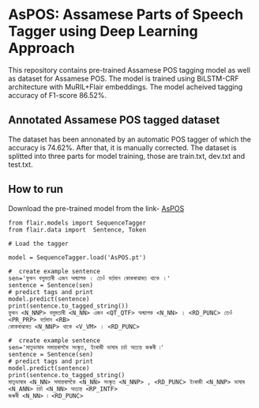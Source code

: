 # AsPOS: Assamese Parts of Speech Tagger using Deep Learning Approach

This repository contains pre-trained Assamese POS tagging model as well as dataset for Assamese POS. The model is trained using BiLSTM-CRF architecture with MuRIL+Flair embeddings. The model acheived tagging accuracy of F1-score 86.52%.

## Annotated Assamese POS tagged dataset 

The dataset has been annonated by an automatic POS tagger of which the accuracy is 74.62%. After that, it is manually corrected. The dataset is splitted into three parts for model training, those are train.txt, dev.txt and test.txt.

## How to run

Download the pre-trained model from the link- [AsPOS](https://drive.google.com/file/d/1LAi6cZMyRFWoB6uYIWp3CPtTTnfnOCfx/view?usp=sharing)

```
from flair.models import SequenceTagger
from flair.data import  Sentence, Token

# Load the tagger

model = SequenceTagger.load('AsPOS.pt')

#  create example sentence
sen='ফুকন বসুমতাৰী এজন অধ্য়াপক । তেওঁ বৰ্তমান কোকৰাঝাৰত থাকে ।'
sentence = Sentence(sen)
# predict tags and print
model.predict(sentence)
print(sentence.to_tagged_string())
ফুকন <N_NNP> বসুমতাৰী <N_NN> এজন <QT_QTF> অধ্য়াপক <N_NN> । <RD_PUNC> তেওঁ <PR_PRP> বৰ্তমান <RB> 
কোকৰাঝাৰত <N_NNP> থাকে <V_VM> । <RD_PUNC>

#  create example sentence
sen='মাতৃভাষাৰ সমান্তৰালকৈ সংস্কৃত, ইংৰাজী ভাষাৰ চৰ্চা অত্যন্ত জৰুৰী ৷'
sentence = Sentence(sen)
# predict tags and print
model.predict(sentence)
print(sentence.to_tagged_string()
মাতৃভাষাৰ <N_NN> সমান্তৰালকৈ <N_NN> সংস্কৃত <N_NNP> , <RD_PUNC> ইংৰাজী <N_NNP> ভাষাৰ <N_ANN> চৰ্চা <N_NN> অত্যন্ত <RP_INTF> 
জৰুৰী <N_NN> ৷ <RD_PUNC>

```
